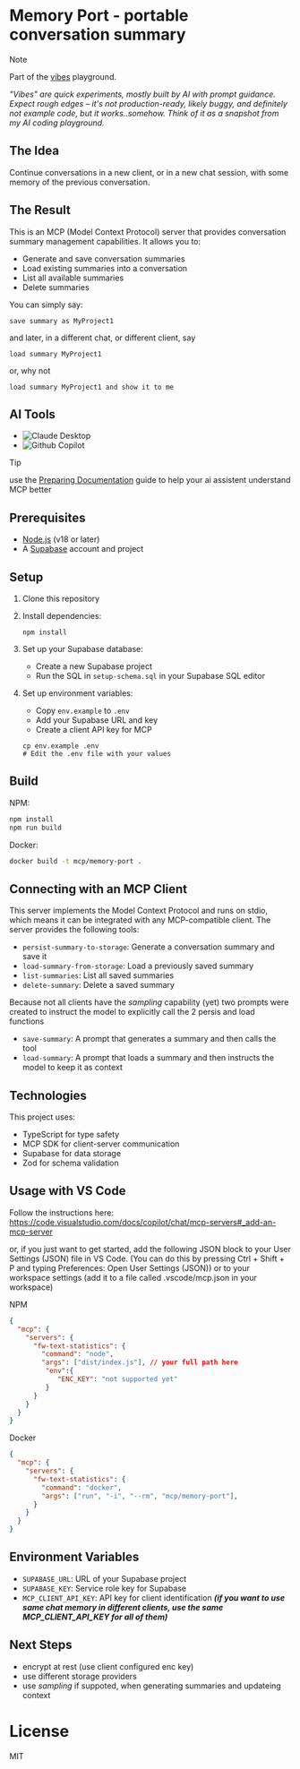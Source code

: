 # Memory Port - portable conversation summary 

> [!NOTE] 
> Part of the [vibes](https://github.com/vibes) playground.
>
> *"Vibes" are quick experiments, mostly built by AI with prompt guidance. Expect rough edges – it's not production-ready, likely buggy, and definitely not example code, but it works..somehow. Think of it as a snapshot from my AI coding playground.*

## The Idea
Continue conversations in a new client, or in a new chat session, with some memory of the previous conversation.

## The Result
This is an MCP (Model Context Protocol) server that provides conversation summary management capabilities. It allows you to:

- Generate and save conversation summaries
- Load existing summaries into a conversation
- List all available summaries
- Delete summaries

You can simply say:

```
save summary as MyProject1
```

and later, in a different chat, or different client, say

```
load summary MyProject1
```

or, why not

```
load summary MyProject1 and show it to me
```


## AI Tools
- ![Claude Desktop](https://img.shields.io/badge/Claude_Desktop-40%25-blue?style=social)
- ![Github Copilot](https://img.shields.io/badge/Github_Copilot-20%25-blue?style=social)

> [!TIP]
> use the [Preparing Documentation](https://modelcontextprotocol.io/tutorials/building-mcp-with-llms#preparing-the-documentation) guide to help your ai assistent understand MCP better



## Prerequisites

- [Node.js](https://nodejs.org/) (v18 or later)
- A [Supabase](https://supabase.com/) account and project

## Setup

1. Clone this repository
2. Install dependencies:
   ```
   npm install
   ```
3. Set up your Supabase database:
   - Create a new Supabase project
   - Run the SQL in `setup-schema.sql` in your Supabase SQL editor

4. Set up environment variables:
   - Copy `env.example` to `.env`
   - Add your Supabase URL and key
   - Create a client API key for MCP

   ```
   cp env.example .env
   # Edit the .env file with your values
   ```


## Build

NPM:

```bash
npm install
npm run build
```

Docker:

```bash
docker build -t mcp/memory-port .
```


## Connecting with an MCP Client

This server implements the Model Context Protocol and runs on stdio, which means it can be integrated with any MCP-compatible client. The server provides the following tools:

- `persist-summary-to-storage`: Generate a conversation summary and save it
- `load-summary-from-storage`: Load a previously saved summary
- `list-summaries`: List all saved summaries
- `delete-summary`: Delete a saved summary

Because not all clients have the *sampling* capability (yet) two prompts were created to instruct the model to explicitly call the 2 persis and load functions
- `save-summary`: A prompt that generates a summary and then calls the tool 
- `load-summary`: A prompt that loads a summary and then instructs the model to keep it as context

## Technologies

This project uses:
- TypeScript for type safety
- MCP SDK for client-server communication
- Supabase for data storage
- Zod for schema validation


## Usage with VS Code

Follow the instructions here: https://code.visualstudio.com/docs/copilot/chat/mcp-servers#_add-an-mcp-server 

or, if you just want to get started, add the following JSON block to your User Settings (JSON) file in VS Code. (You can do this by pressing Ctrl + Shift + P and typing Preferences: Open User Settings (JSON)) or to your workspace settings (add it to a file called .vscode/mcp.json in your workspace)


NPM

```json
{
  "mcp": {
    "servers": {
      "fw-text-statistics": {
        "command": "node",
        "args": ["dist/index.js"], // your full path here
         "env":{
            "ENC_KEY": "not supported yet"
         }
      }
    }
  }
}
```

Docker

```json
{
  "mcp": {
    "servers": {
      "fw-text-statistics": {
        "command": "docker",
        "args": ["run", "-i", "--rm", "mcp/memory-port"],
      }
    }
  }
}
```


## Environment Variables

- `SUPABASE_URL`: URL of your Supabase project
- `SUPABASE_KEY`: Service role key for Supabase
- `MCP_CLIENT_API_KEY`: API key for client identification ***(if you want to use same chat memory in different clients, use the same MCP_CLIENT_API_KEY for all of them)***

## Next Steps
- encrypt at rest (use client configured enc key)
- use different storage providers
- use *sampling* if suppoted, when generating summaries and updateing context

# License

MIT
